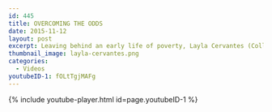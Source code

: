 ```yaml
---
id: 445
title: OVERCOMING THE ODDS
date: 2015-11-12
layout: post
excerpt: Leaving behind an early life of poverty, Layla Cervantes (College Eight ’16, molecular, cell and developmental biology) is defying the statistics and becoming “a great scientist,” in the words of her proud mentor.
thumbnail_image: layla-cervantes.png
categories:
  - Videos
youtubeID-1: fOLtTgjMAFg
---
```

{% include youtube-player.html id=page.youtubeID-1 %}

